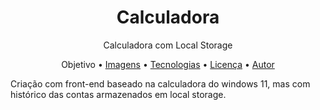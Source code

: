 <h1 align="center">Calculadora</h1>
<p align="center">Calculadora com Local Storage</p>
<p align="center">
 <a href="#objetivo" style="text-decoration: none; color=inherit">Objetivo</a> •
 <a href="#roadmap">Imagens</a> • 
 <a href="#tecnologias">Tecnologias</a> • 
 <a href="#licenc-a">Licença</a> • 
 <a href="#autor">Autor</a>
</p>



<p id="objetivo">Criação com front-end baseado na calculadora do windows 11, mas com histórico das contas armazenados em local storage.</p>
